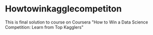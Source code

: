 # Howtowinkagglecompetiton
This is final solution to course on Coursera "How to Win a Data Science Competition: Learn from Top Kagglers"

